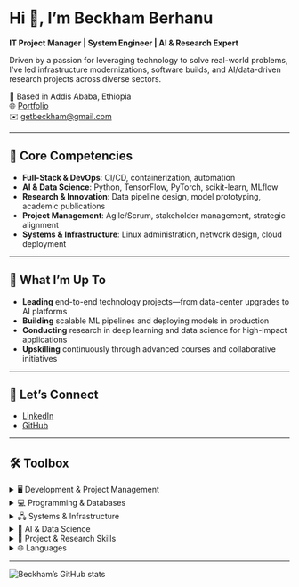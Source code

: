 # Hi 👋, I’m Beckham Berhanu

**IT Project Manager | System Engineer | AI & Research Expert**

Driven by a passion for leveraging technology to solve real-world problems, I’ve led infrastructure modernizations, software builds, and AI/data-driven research projects across diverse sectors.

📍 Based in Addis Ababa, Ethiopia  
🌐 [Portfolio](https://beckhamberhanu.github.io/)  
✉️ getbeckham@gmail.com  

---

## 🚀 Core Competencies

- **Full-Stack & DevOps**: CI/CD, containerization, automation  
- **AI & Data Science**: Python, TensorFlow, PyTorch, scikit-learn, MLflow  
- **Research & Innovation**: Data pipeline design, model prototyping, academic publications  
- **Project Management**: Agile/Scrum, stakeholder management, strategic alignment  
- **Systems & Infrastructure**: Linux administration, network design, cloud deployment  

---

## 🔭 What I’m Up To

- **Leading** end-to-end technology projects—from data-center upgrades to AI platforms  
- **Building** scalable ML pipelines and deploying models in production  
- **Conducting** research in deep learning and data science for high-impact applications  
- **Upskilling** continuously through advanced courses and collaborative initiatives  

---

## 🤝 Let’s Connect

- [LinkedIn](https://linkedin.com/in/beckhamberhanu)  
- [GitHub](https://github.com/beckhamberhanu)  

---

## 🛠️ Toolbox

<details>
<summary>🖥️ Development & Project Management</summary>

- Agile/Scrum · Jira · MS Project · Basecamp · GitHub Actions · Docker 
</details>

<details>
<summary>💻 Programming & Databases</summary>

- Python · PHP · SQL (PostgreSQL, MySQL) · Bash · FastAPI · Django · Flask 
</details>

<details>
<summary>🖧 Systems & Infrastructure</summary>

- Linux (Ubuntu, CentOS) · Networking · Ubuntu Server · Firewall & Security  
</details>

<details>
<summary>🤖 AI & Data Science</summary>

- Deep Learning (TensorFlow, PyTorch) · NLP · Computer Vision · scikit-learn · MLflow  
</details>

<details>
<summary>🎯 Project & Research Skills</summary>

- Requirements Gathering · Stakeholder Management · Risk Mitigation · Scholarly Writing · Data Analysis  
</details>

<details>
<summary>🌐 Languages</summary>

- English · Amharic · Afaan Oromo  
</details>

---

![Beckham’s GitHub stats](https://github-readme-stats.vercel.app/api?username=beckhamberhanu&show_icons=true&theme=tokyonight)

